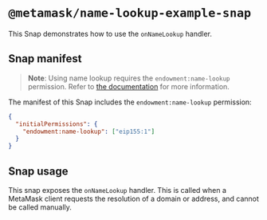 # `@metamask/name-lookup-example-snap`

This Snap demonstrates how to use the `onNameLookup` handler.

## Snap manifest

> **Note**: Using name lookup requires the `endowment:name-lookup` permission.
> Refer to [the documentation](https://docs.metamask.io/snaps/reference/permissions/#endowmentname-lookup)
> for more information.

The manifest of this Snap includes the `endowment:name-lookup` permission:

```json
{
  "initialPermissions": {
    "endowment:name-lookup": ["eip155:1"]
  }
}
```

## Snap usage

This snap exposes the `onNameLookup` handler. This is called when a MetaMask client
requests the resolution of a domain or address, and cannot be called manually.
